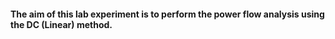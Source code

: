 #### The aim of this lab experiment is to perform the power flow analysis using the DC (Linear) method.